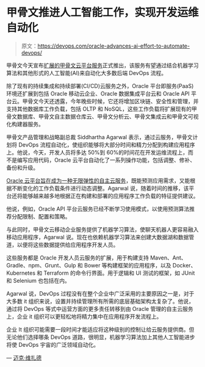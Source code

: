 # 甲骨文推进人工智能工作，实现开发运维自动化

> 原文：<https://devops.com/oracle-advances-ai-effort-to-automate-devops/>

甲骨文今天宣布[扩展的甲骨文云平台服务](https://www.oracle.com/corporate/pressrelease/oracle-autonomous-platform-services-availability-061318.html)正式推出，该服务有望通过结合机器学习算法和其他形式的人工智能(AI)来自动化大多数后端 DevOps 流程。

除了现有的持续集成和持续部署(CI/CD)云服务之外，Oracle 平台即服务(PaaS)环境还扩展到包括 Oracle 移动云企业、Oracle 数据集成平台云和 Oracle API 平台云。甲骨文今天还透露，今年晚些时候，它还将增加区块链、安全性和管理，并支持其他数据库工作负载，包括 OLTP 和 NoSQL，这些工作负载将扩展现有的甲骨文数据库、甲骨文自主数据仓库云、甲骨文分析云、甲骨文集成云和甲骨文可视化构建器服务。

甲骨文产品管理和战略副总裁 Siddhartha Agarwal 表示，通过云服务，甲骨文计划将 DevOps 流程自动化，使组织能够将大部分时间和精力分配到构建应用程序上。他说，今天，开发人员将多达 50%到 60%的时间花在开发运维流程上，而不是编写应用代码，Oracle 云平台自动化了一系列操作功能，包括调整、修补、备份和升级。

[Oracle 云平台旨在成为一种无限弹性的自主云服务](https://devops.com/oracle-unveils-autonomous-cloud-service/)，既能预测应用需求，又能根据不断变化的工作负载条件进行动态调整。Agarwal 说，随着时间的推移，该平台还将能够越来越多地根据正在构建和部署的应用程序工作负载的特征提供建议。

他说，例如，Oracle API 平台云服务已经不断学习使用模式，以使用预测算法推荐分配限制、配置和策略。

与此同时，甲骨文云移动企业服务提供了机器学习算法，使聊天机器人更容易融入移动应用程序，Agarwal 说。现在也依赖机器学习算法来创建大数据湖和数据管道，以便将这些数据提供给应用程序开发人员。

这些服务都是 Oracle 开发人员云服务的扩展，用于构建支持 Maven、Ant、Gradle、npm、Grunt、Gulp 和 Bower 等构建框架的应用程序，以及 Docker、Kubernetes 和 Terraform 的命令行界面。用于逻辑和 UI 测试的框架，如 JUnit 和 Selenium 也包括在内。

Agarwal 说，DevOps 过程没有在整个企业中广泛采用的主要原因之一是，对于大多数 it 组织来说，设置并持续管理所有所需的底层基础架构太复杂了。他说，通过将 DevOps 等式中运营方面的更多责任转移到由 Oracle 管理的自主云服务上，企业 it 组织可以更轻松地将精力集中在应用程序开发流程上。

企业 It 组织可能需要一段时间才能适应将这种级别的控制让给云服务提供商。但无论他们选择哪条 DevOps 道路，很明显，机器学习算法加上其他人工智能进步将使 DevOps 宇宙的广泛领域自动化。

— [迈克·维扎德](https://devops.com/author/mike-vizard/)